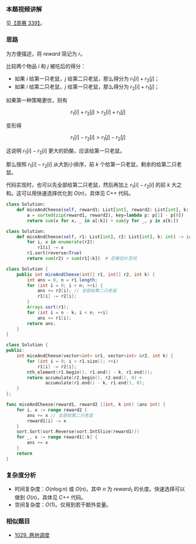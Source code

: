 ### 本题视频讲解

见[【周赛 339】](https://www.bilibili.com/video/BV1va4y1M7Fr/)。

### 思路

为方便描述，将 $\textit{reward}$ 简记为 $r$。

比较两个物品 $i$ 和 $j$ 被吃后的得分：

- 如果 $i$ 给第一只老鼠，$j$ 给第二只老鼠，那么得分为 $r_1[i] + r_2[j]$；
- 如果 $i$ 给第二只老鼠，$j$ 给第一只老鼠，那么得分为 $r_2[i] + r_1[j]$；

如果第一种策略更优，则有 

$$
r_1[i] + r_2[j] > r_2[i] + r_1[j]
$$

变形得

$$
r_1[i] - r_2[i] > r_1[j] - r_2[j]
$$

这说明 $r_1[i] - r_2[i]$ 更大的奶酪，应该给第一只老鼠。

那么按照 $r_1[i] - r_2[i]$ 从大到小排序，前 $k$ 个给第一只老鼠，剩余的给第二只老鼠。

代码实现时，也可以先全部给第二只老鼠，然后再加上 $r_1[i] - r_2[i]$ 的前 $k$ 大之和。这可以用快速选择优化到 $O(n)$，具体见 C++ 代码。

```py [sol1-Python3]
class Solution:
    def miceAndCheese(self, reward1: List[int], reward2: List[int], k: int) -> int:
        a = sorted(zip(reward1, reward2), key=lambda p: p[1] - p[0])
        return sum(x for x, _ in a[:k]) + sum(y for _, y in a[k:])
```

```py [sol1-Python3 O(1) 空间]
class Solution:
    def miceAndCheese(self, r1: List[int], r2: List[int], k: int) -> int:
        for i, x in enumerate(r2):
            r1[i] -= x
        r1.sort(reverse=True)
        return sum(r2) + sum(r1[:k])  # 忽略切片空间
```

```java [sol1-Java]
class Solution {
    public int miceAndCheese(int[] r1, int[] r2, int k) {
        int ans = 0, n = r1.length;
        for (int i = 0; i < n; ++i) {
            ans += r2[i]; // 全部给第二只老鼠
            r1[i] -= r2[i];
        }
        Arrays.sort(r1);
        for (int i = n - k; i < n; ++i)
            ans += r1[i];
        return ans;
    }
}
```

```cpp [sol1-C++ 快速选择]
class Solution {
public:
    int miceAndCheese(vector<int> &r1, vector<int> &r2, int k) {
        for (int i = 0; i < r1.size(); ++i)
            r1[i] -= r2[i];
        nth_element(r1.begin(), r1.end() - k, r1.end());
        return accumulate(r2.begin(), r2.end(), 0) +
               accumulate(r1.end() - k, r1.end(), 0);
    }
};
```

```go [sol1-Go]
func miceAndCheese(reward1, reward2 []int, k int) (ans int) {
	for i, x := range reward2 {
		ans += x // 全部给第二只老鼠
		reward1[i] -= x
	}
	sort.Sort(sort.Reverse(sort.IntSlice(reward1)))
	for _, x := range reward1[:k] {
		ans += x
	}
	return
}
```

### 复杂度分析

- 时间复杂度：$O(n\log n)$ 或 $O(n)$，其中 $n$ 为 $\textit{reward}_1$ 的长度。快速选择可以做到 $O(n)$，具体见 C++ 代码。
- 空间复杂度：$O(1)$。仅用到若干额外变量。

### 相似题目

- [1029. 两地调度](https://leetcode.cn/problems/two-city-scheduling/)
